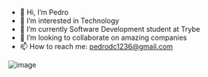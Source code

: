 - 👋 Hi, I’m Pedro
- 👀 I’m interested in Technology 
- 🌱 I’m currently Software Development student at Trybe 
- 💞️ I’m looking to collaborate on amazing companies
- 📫 How to reach me: pedrodc1236@gmail.com

![image]({https://img.shields.io/badge/Gmail-D14836?style=for-the-badge&logo=gmail&logoColor=white})
